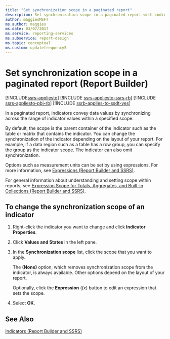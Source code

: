 ```yaml
---
title: "Set synchronization scope in a paginated report"
description: Set synchronization scope in a paginated report with indicators to convey data values by synchronizing across the range of indicator values in Report Builder.
author: maggiesMSFT
ms.author: maggies
ms.date: 03/07/2017
ms.service: reporting-services
ms.subservice: report-design
ms.topic: conceptual
ms.custom: updatefrequency5
---
```

# Set synchronization scope in a paginated report (Report Builder)

[!INCLUDE[ssrs-appliesto](../../includes/ssrs-appliesto.md)] [!INCLUDE [ssrs-appliesto-ssrs-rb](../../includes/ssrs-appliesto-ssrs-rb.md)] [!INCLUDE [ssrs-appliesto-pbi-rb](../../includes/ssrs-appliesto-pbi-rb.md)] [!INCLUDE [ssrb-applies-to-ssdt-yes](../../includes/ssrb-applies-to-ssdt-yes.md)]

  In a paginated report, indicators convey data values by synchronizing across the range of indicator values within a specified scope.   
    
  By default, the scope is the parent container of the indicator such as the table or matrix that contains the indicator. You can change the synchronization of the indicator depending on the layout of your report. For example, if a data region such as a table has a row group, you can specify the group as the indicator scope. The indicator can also omit synchronization.  
  
 Options such as measurement units can be set by using expressions. For more information, see [Expressions &#40;Report Builder and SSRS&#41;](../../reporting-services/report-design/expressions-report-builder-and-ssrs.md).  
  
 For general information about understanding and setting scope within reports, see [Expression Scope for Totals, Aggregates, and Built-in Collections &#40;Report Builder and SSRS&#41;](../../reporting-services/report-design/expression-scope-for-totals-aggregates-and-built-in-collections.md).  
  
## To change the synchronization scope of an indicator  
  
1.  Right-click the indicator you want to change and click **Indicator Properties**.  
  
2.  Click **Values and States** in the left pane.  
  
3.  In the **Synchronization scope** list, click the scope that you want to apply.  
  
     The **(None)** option, which removes synchronization scope from the indicator, is always available. Other options depend on the layout of your report.  
  
     Optionally, click the **Expression** (*fx*) button to edit an expression that sets the scope.  
  
4.  Select **OK**.
  
## See Also  
 [Indicators &#40;Report Builder and SSRS&#41;](../../reporting-services/report-design/indicators-report-builder-and-ssrs.md)  
  
  
